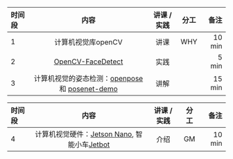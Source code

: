 
|时间段  |  内容    | 讲课 / 实践     |  分工  |  备注       |
| :---  |   :----:    |   :----:    |    :----:    | ---: |
|   1   | 计算机视觉库openCV   |  讲课    |   WHY      |   10 min      |
|   2   | [OpenCV-FaceDetect](../../MI-DS-Algo/MI/face-detect) | 实践 |    |  5 min  |
|   3   | 计算机视觉的姿态检测：[openpose](https://github.com/CMU-Perceptual-Computing-Lab/openpose) 和 [posenet-demo](poseNet.pdf) |   讲解       |        |  15 min |



|时间段  |  内容    | 讲课 / 实践     |  分工  |  备注       |
| :---  |   :----:    |   :----:    |    :----:    | ---: |
|   4   | 计算机视觉硬件：[Jetson Nano](https://devblogs.nvidia.com/jetson-nano-ai-computing/), 智能小车[Jetbot](https://github.com/NVIDIA-AI-IOT/jetbot/wiki) |  介绍    | GM  |   10 min   |
